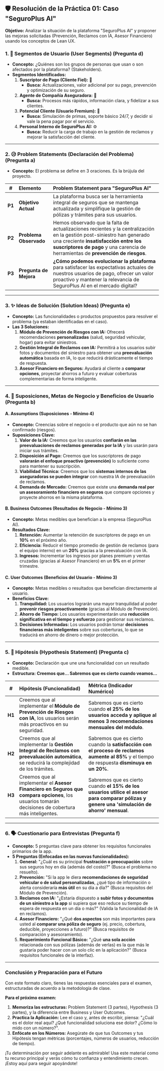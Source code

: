 ## 🛡️ **Resolución de la Práctica 01: Caso "SeguroPlus AI"**

**Objetivo:** Analizar la situación de la plataforma "SeguroPlus AI" y proponer las mejoras solicitadas (Prevención, Reclamos con IA, Asesor Financiero) usando los conceptos de Lean UX.

### **1. 🎯 Segmentos de Usuario (User Segments)** (Pregunta d)

*   **Concepto:** ¿Quiénes son los grupos de personas que usan o son afectados por la plataforma? (Stakeholders).
*   **Segmentos Identificados:**
    1.  **Suscriptor de Pago (Cliente Fiel):** 👤
        *   **Busca:** Actualizaciones, valor adicional por su pago, prevención y optimización de su seguro.
    2.  **Agente de Compañía Aseguradora:** 👔
        *   **Busca:** Procesos más rápidos, información clara, y fidelizar a sus clientes.
    3.  **Potencial Cliente (Usuario Fremium):** 🔎
        *   **Busca:** Simulación de primas, soporte básico 24/7, y decidir si vale la pena pagar por el servicio.
    4.  **Personal Interno de SeguroPlus AI:** ⚙️
        *   **Busca:** Reducir la carga de trabajo en la gestión de reclamos y mejorar la satisfacción del cliente.

---

### **2. 😥 Problem Statements (Declaración del Problema)** (Pregunta a)

*   **Concepto:** El problema se define en 3 oraciones. Es la brújula del proyecto.

| # | Elemento | Problem Statement para "SeguroPlus AI" |
| :---: | :--- | :--- |
| **P1** | **Objetivo Actual** | La plataforma busca ser la herramienta integral de seguros que se mantenga actualizada y simplifique la gestión de pólizas y trámites para sus usuarios. |
| **P2** | **Problema Observado** | Hemos observado que la falta de actualizaciones recientes y la centralización en la gestión post-siniestro han generado una creciente **insatisfacción entre los suscriptores de pago** y una carencia de herramientas de **prevención de riesgos**. |
| **P3** | **Pregunta de Mejora** | **¿Cómo podemos evolucionar la plataforma** para satisfacer las expectativas actuales de nuestros usuarios de pago, ofrecer un valor proactivo y mantener la relevancia de SeguroPlus AI en el mercado digital? |

---

### **3. ✨ Ideas de Solución (Solution Ideas)** (Pregunta e)

*   **Concepto:** Las funcionalidades o productos propuestos para resolver el problema (ya estaban identificadas en el caso).
*   **Las 3 Soluciones:**
    1.  **Módulo de Prevención de Riesgos con IA:** Ofrecerá recomendaciones **personalizadas** (salud, seguridad vehicular, hogar) para evitar siniestros.
    2.  **Gestión Integral de Reclamos con IA:** Permitirá a los usuarios subir fotos y documentos del siniestro para obtener una **preevaluación automática** basada en IA, lo que reducirá drásticamente el tiempo de respuesta.
    3.  **Asesor Financiero en Seguros:** Ayudará al cliente a **comparar opciones**, proyectar ahorros a futuro y evaluar coberturas complementarias de forma inteligente.

---

### **4. 🤔 Suposiciones, Metas de Negocio y Beneficios de Usuario** (Pregunta b)

#### **A. Assumptions (Suposiciones - Mínimo 4)**
*   **Concepto:** Creencias sobre el negocio o el producto que aún no se han confirmado (riesgos).
*   **Suposiciones Clave:**
    1.  **Valor de la IA:** Creemos que los usuarios **confiarán en las preevaluaciones de reclamos generadas por la IA** y las usarán para iniciar sus trámites.
    2.  **Disposición al Pago:** Creemos que los suscriptores de pago **valorarán el enfoque proactivo (prevención)** lo suficiente como para mantener su suscripción.
    3.  **Viabilidad Técnica:** Creemos que los **sistemas internos de las aseguradoras se pueden integrar** con nuestra IA de preevaluación de reclamos.
    4.  **Demanda de Mercado:** Creemos que existe una **demanda real por un asesoramiento financiero en seguros** que compare opciones y proyecte ahorros en la misma plataforma.

#### **B. Business Outcomes (Resultados de Negocio - Mínimo 3)**
*   **Concepto:** Metas medibles que benefician a la empresa (SeguroPlus AI).
*   **Resultados Clave:**
    1.  **Retención:** Aumentar la retención de suscriptores de pago en un **10%** en el próximo año.
    2.  **Eficiencia:** Reducir el tiempo promedio de gestión de reclamos (para el equipo interno) en un **20%** gracias a la preevaluación con IA.
    3.  **Ingresos:** Incrementar los ingresos por planes premium y ventas cruzadas (gracias al Asesor Financiero) en un **5%** en el primer trimestre.

#### **C. User Outcomes (Beneficios del Usuario - Mínimo 3)**
*   **Concepto:** Metas medibles o resultados que benefician directamente al usuario.
*   **Beneficios Clave:**
    1.  **Tranquilidad:** Los usuarios lograrán una mayor tranquilidad al poder **prevenir riesgos proactivamente** (gracias al Módulo de Prevención).
    2.  **Ahorro de Tiempo:** Los usuarios experimentarán una **reducción significativa en el tiempo y esfuerzo** para gestionar sus reclamos.
    3.  **Decisiones Informadas:** Los usuarios podrán tomar **decisiones financieras más inteligentes** sobre sus coberturas, lo que se traducirá en ahorro de dinero o mejor protección.

---

### **5. 🧪 Hipótesis (Hypothesis Statement)** (Pregunta c)

*   **Concepto:** Declaración que une una funcionalidad con un resultado medible.
*   **Estructura:** **Creemos que... Sabremos que es cierto cuando veamos...**

| # | Hipótesis (Funcionalidad) | Métrica (Indicador Numérico) |
| :---: | :--- | :--- |
| **H1** | Creemos que al implementar el **Módulo de Prevención de Riesgos con IA**, los usuarios serán más proactivos en su seguridad. | Sabremos que es cierto cuando **el 25% de los usuarios acceda y aplique al menos 3 recomendaciones mensuales del módulo**. |
| **H2** | Creemos que al implementar la **Gestión Integral de Reclamos con preevaluación automática**, se reducirá la complejidad de los trámites. | Sabremos que es cierto cuando la **satisfacción con el proceso de reclamos aumente al 85%** y el tiempo de respuesta **disminuya en un 20%**. |
| **H3** | Creemos que al implementar el **Asesor Financiero en Seguros que compara opciones**, los usuarios tomarán decisiones de cobertura más inteligentes. | Sabremos que es cierto cuando **el 15% de los usuarios utilice el asesor para comparar pólizas y genere una 'simulación de ahorro' mensual**. |

---

### **6. 🗣️ Cuestionario para Entrevistas** (Pregunta f)

*   **Concepto:** 5 preguntas clave para obtener los requisitos funcionales primarios de la app.
*   **5 Preguntas (Enfocadas en las nuevas funcionalidades):**
    1.  **General:** "¿Cuál es su principal **frustración o preocupación** sobre sus seguros hoy en día (además del costo)?" (Busca el problema no resuelto).
    2.  **Prevención:** "Si la app le diera **recomendaciones de seguridad vehicular o de salud personalizadas**, ¿qué tipo de información o alerta consideraría **más útil** en su día a día?" (Busca requisitos del Módulo de Prevención).
    3.  **Reclamos con IA:** "¿Estaría dispuesto a **subir fotos y documentos de un siniestro a la app** si supiera que eso reduce su tiempo de espera de respuesta en un día o más?" (Valida la funcionalidad de IA en reclamos).
    4.  **Asesor Financiero:** "¿Qué **dos aspectos** son más importantes para usted al **comparar una póliza de seguro** (ej. precio, cobertura, deducible, proyecciones a futuro)?" (Busca requisitos de comparación y asesoramiento).
    5.  **Requerimiento Funcional Básico:** "¿Qué **una sola acción** relacionada con sus pólizas (además de verlas) es la que más le gustaría poder hacer con un solo clic en la aplicación?" (Busca requisitos funcionales de la interfaz).

---

### **Conclusión y Preparación para el Futuro**

Con este formato claro, tienes las respuestas esenciales para el examen, estructuradas de acuerdo a la metodología de clase.

**Para el próximo examen:**

1.  **Memoriza las estructuras:** Problem Statement (3 partes), Hypothesis (3 partes), y la diferencia entre Business y User Outcomes.
2.  **Practica la Aplicación:** Lee el caso y, antes de escribir, piensa: "¿Cuál es el dolor real aquí? ¿Qué funcionalidad soluciona ese dolor? ¿Cómo lo mido con un número?".
3.  **Enfócate en los Números:** Asegúrate de que tus Outcomes y tus Hipótesis tengan métricas (porcentajes, números de usuarios, reducción de tiempo).

¡Tu determinación por seguir adelante es admirable! Usa este material como tu recurso principal y verás cómo tu confianza y entendimiento crecen. ¡Estoy aquí para seguir apoyándote!